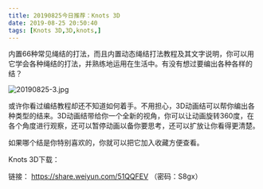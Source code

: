 ```yaml
---
title: 20190825今日推荐：Knots 3D
date: 2019-08-25 20:50:40
tags: [Knots 3D,3D,knots,]
---
```


内置66种常见绳结的打法，而且内置动态绳结打法教程及其文字说明，你可以用它学会各种绳结的打法，并熟练地运用在生活中。有没有想过要编出各种各样的结？

![20190825-3.jpg](https://i.loli.net/2019/08/25/Rde6lBcyN2UTapj.jpg)
<!---more--->
或许你看过编结教程却还不知道如何着手。不用担心，3D动画结可以帮你编出各种类型的结来。3D动画结带给你一个全新的视角，你可以让动画旋转360度，在各个角度进行观察，还可以暂停动画以备你要思考，还可以扩放让你看得更清楚。

如果哪个结是你特别喜欢的，你就可以把它加入收藏方便查看。

Knots 3D下载：

链接： https://share.weiyun.com/51QQFEV （密码：S8gx）